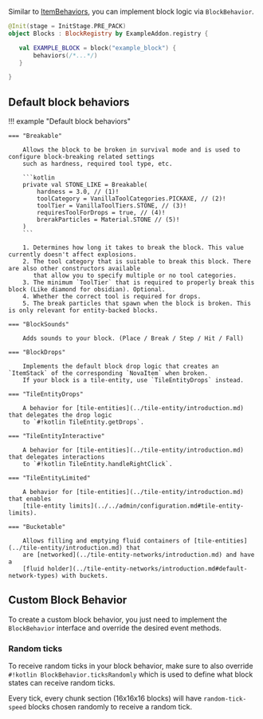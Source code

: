 Similar to [ItemBehaviors](../items/item-behaviors.md), you can implement block logic via `BlockBehavior`.

```kotlin
@Init(stage = InitStage.PRE_PACK)
object Blocks : BlockRegistry by ExampleAddon.registry {

   val EXAMPLE_BLOCK = block("example_block") {
       behaviors(/*...*/)
   }

}
```

## Default block behaviors

!!! example "Default block behaviors"

    === "Breakable"

        Allows the block to be broken in survival mode and is used to configure block-breaking related settings
        such as hardness, required tool type, etc.

        ```kotlin
        private val STONE_LIKE = Breakable(
            hardness = 3.0, // (1)!
            toolCategory = VanillaToolCategories.PICKAXE, // (2)!
            toolTier = VanillaToolTiers.STONE, // (3)!
            requiresToolForDrops = true, // (4)!
            brerakParticles = Material.STONE // (5)!
        )
        ```
        
        1. Determines how long it takes to break the block. This value currently doesn't affect explosions.
        2. The tool category that is suitable to break this block. There are also other constructors available
           that allow you to specify multiple or no tool categories.
        3. The minimum `ToolTier` that is required to properly break this block (Like diamond for obsidian). Optional.
        4. Whether the correct tool is required for drops.
        5. The break particles that spawn when the block is broken. This is only relevant for entity-backed blocks.

    === "BlockSounds"

        Adds sounds to your block. (Place / Break / Step / Hit / Fall)

    === "BlockDrops"

        Implements the default block drop logic that creates an `ItemStack` of the corresponding `NovaItem` when broken.
        If your block is a tile-entity, use `TileEntityDrops` instead.

    === "TileEntityDrops"

        A behavior for [tile-entities](../tile-entity/introduction.md) that delegates the drop logic
        to `#!kotlin TileEntity.getDrops`.

    === "TileEntityInteractive"

        A behavior for [tile-entities](../tile-entity/introduction.md) that delegates interactions
        to `#!kotlin TileEntity.handleRightClick`.

    === "TileEntityLimited"

        A behavior for [tile-entities](../tile-entity/introduction.md) that enables
        [tile-entity limits](../../admin/configuration.md#tile-entity-limits).

    === "Bucketable"

        Allows filling and emptying fluid containers of [tile-entities](../tile-entity/introduction.md) that
        are [networked](../tile-entity-networks/introduction.md) and have a
        [fluid holder](../tile-entity-networks/introduction.md#default-network-types) with buckets.


## Custom Block Behavior

To create a custom block behavior, you just need to implement the `BlockBehavior` interface and override the desired
event methods.

### Random ticks

To receive random ticks in your block behavior, make sure to also override `#!kotlin BlockBehavior.ticksRandomly`
which is used to define what block states can receive random ticks.

Every tick, every chunk section (16x16x16 blocks) will have `random-tick-speed` blocks chosen randomly to receive a
random tick.
